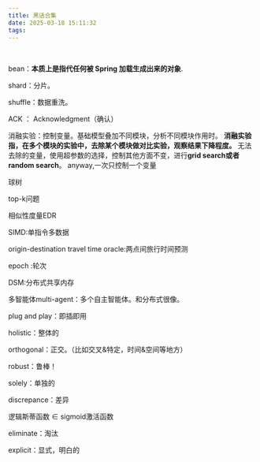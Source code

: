 ```yaml
---
title: 黑话合集
date: 2025-03-18 15:11:32
tags:
---
```

 <!-- more -->


bean：**本质上是指代任何被 Spring 加载生成出来的对象**.

shard：分片。

shuffle：数据重洗。

ACK ： Acknowledgment（确认）

消融实验：控制变量。基础模型叠加不同模块，分析不同模块作用时。
    **消融实验指，在多个模块的实验中，去除某个模块做对比实验，观察结果下降程度。**
    无法去除的变量，使用超参数的选择，控制其他方面不变，进行**grid search或者random search**。
    anyway,一次只控制一个变量

球树

top-k问题

相似性度量EDR

SIMD:单指令多数据

origin-destination travel time oracle:两点间旅行时间预测

epoch :轮次

DSM:分布式共享内存

多智能体multi-agent：多个自主智能体。和分布式很像。

plug and play：即插即用

holistic：整体的

orthogonal：正交。（比如交叉&特定，时间&空间等地方）


robust：鲁棒！

solely：单独的

discrepance：差异

逻辑斯蒂函数 $\in$ sigmoid激活函数

eliminate：淘汰

explicit：显式，明白的

